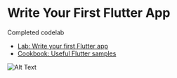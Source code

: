 # Write Your First Flutter App

Completed codelab

- [Lab: Write your first Flutter app](https://docs.flutter.dev/get-started/codelab)
- [Cookbook: Useful Flutter samples](https://docs.flutter.dev/cookbook)

![Alt Text](https://codelabs.developers.google.com/static/codelabs/first-flutter-app-pt2/img/b17de15fa7831a1c.gif)
